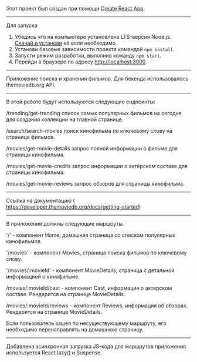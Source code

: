 Этот проект был создан при помощи
[Create React App](https://github.com/facebook/create-react-app). 

*** 
Для запуска

1. Убедись что на компьютере установлена LTS-версия Node.js.
   [Скачай и установи](https://nodejs.org/en/) её если необходимо.
2. Установи базовые зависимости проекта командой `npm install`.
3. Запусти режим разработки, выполнив команду `npm start`.
4. Перейди в браузере по адресу [http://localhost:3000](http://localhost:3000).


***
Приложение поиска и хранения фильмов. 
Для бекенда использовалось themoviedb.org API. 

***

В этой работе будут используются следующие ендпоинты:

/trending/get-trending список самых популярных фильмов на сегодня для создания коллекции на главной странице.

/search/search-movies поиск кинофильма по ключевому слову на странице фильмов.

/movies/get-movie-details запрос полной информации о фильме для страницы кинофильма.

/movies/get-movie-credits запрос информации о актёрском составе для страницы кинофильма.

/movies/get-movie-reviews запрос обзоров для страницы кинофильма.
***

Ссылка на документацию
( https://developer.themoviedb.org/docs/getting-started)

*** 
В приложении должны следующие маршруты. 

'/' - компонент Home, домашняя страница со списком популярных кинофильмов.

'/movies' - компонент Movies, страница поиска фильмов по ключевому слову.

'/movies/:movieId' - компонент MovieDetails, страница с детальной информацией о кинофильме.

/movies/:movieId/cast - компонент Cast, информация о актерском составе. Рендерится на странице MovieDetails.

/movies/:movieId/reviews - компонент Reviews, информация об обзорах. Рендерится на странице MovieDetails.

Если пользователь зашел по несуществующему маршруту, его необходимо перенаправлять на домашнюю страницу.

*** 
Добавлена асинхронная загрузка JS-кода для маршрутов приложения используется React.lazy() и Suspense.







